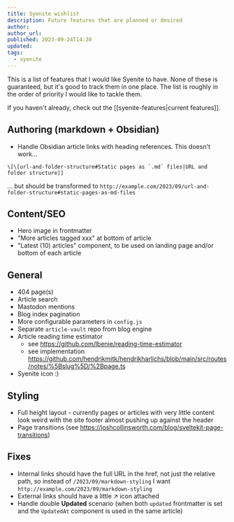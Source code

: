 ```yaml
---
title: Syenite wishlist
description: Future features that are planned or desired
author:
author_url:
published: 2023-09-24T14:30
updated:
tags:
  - syenite
---
```


This is a list of features that I would like Syenite to have. None of these is guaranteed, but it's good to track them in one place. The list is roughly in the order of priority I would like to tackle them.

If you haven't already, check out the [[syenite-features|current features]].

## Authoring (markdown + Obsidian)

- Handle Obsidian article links with heading references. This doesn't work...

```
\[\[url-and-folder-structure#Static pages as `.md` files|URL and folder structure]]
```

... but should be transformed to `http://example.com/2023/09/url-and-folder-structure#static-pages-as-md-files`

## Content/SEO

- Hero image in frontmatter
- "More articles tagged xxx" at bottom of article
- "Latest (10) articles" component, to be used on landing page and/or bottom of each article

## General

- 404 page(s)
- Article search
- Mastodon mentions
- Blog index pagination
- More configurable parameters in `config.js`
- Separate `article-vault` repo from blog engine
- Article reading time estimator
	- see https://github.com/lbenie/reading-time-estimator
	- see implementation https://github.com/hendrikmitk/hendrikharlichs/blob/main/src/routes/notes/%5Bslug%5D/%2Bpage.ts
- Syenite icon :)

## Styling

- Full height layout - currently pages or articles with very little content look weird with the site footer almost pushing up against the header
- Page transitions (see https://joshcollinsworth.com/blog/sveltekit-page-transitions)

## Fixes

- Internal links should have the full URL in the href, not just the relative path, so instead of `/2023/09/markdown-styling` I want `http://example.com/2023/09/markdown-styling`
- External links should have a little ↗ icon attached
- Handle double **Updated** scenario (when both `updated` frontmatter is set and the `UpdatedAt` component is used in the same article)
